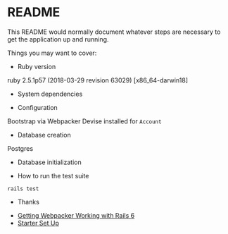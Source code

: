 # README

This README would normally document whatever steps are necessary to get the
application up and running.

Things you may want to cover:

* Ruby version

ruby 2.5.1p57 (2018-03-29 revision 63029) [x86_64-darwin18]

* System dependencies

* Configuration

Bootstrap via Webpacker
Devise installed for `Account`

* Database creation

Postgres

* Database initialization

* How to run the test suite

`rails test`

* Thanks

- [Getting Webpacker Working with Rails 6](https://medium.com/@guilhermepejon/how-to-install-bootstrap-4-3-in-a-rails-6-app-using-webpack-9eae7a6e2832)
- [Starter Set Up](https://youtu.be/P5gAaZq-sPs)
